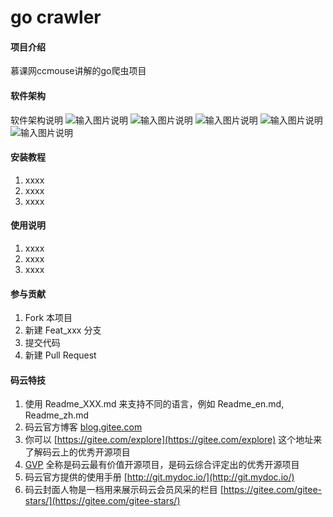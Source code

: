 # go crawler

#### 项目介绍
慕课网ccmouse讲解的go爬虫项目

#### 软件架构
软件架构说明
![输入图片说明](https://images.gitee.com/uploads/images/2018/0710/111838_9ffb0923_356163.jpeg "单任务版爬虫软件架构")
![输入图片说明](https://images.gitee.com/uploads/images/2018/0710/153049_28eb29d4_356163.jpeg "QQ截图20180710140404.jpg")
![输入图片说明](https://images.gitee.com/uploads/images/2018/0710/153111_51f049bb_356163.jpeg "QQ截图20180710141005.jpg")
![输入图片说明](https://images.gitee.com/uploads/images/2018/0710/153122_0b705bde_356163.jpeg "QQ截图20180710150244.jpg")
![输入图片说明](https://images.gitee.com/uploads/images/2018/0710/153412_ef51f5e2_356163.jpeg "QQ截图20180710153351.jpg")
#### 安装教程

1. xxxx
2. xxxx
3. xxxx

#### 使用说明

1. xxxx
2. xxxx
3. xxxx

#### 参与贡献

1. Fork 本项目
2. 新建 Feat_xxx 分支
3. 提交代码
4. 新建 Pull Request


#### 码云特技

1. 使用 Readme\_XXX.md 来支持不同的语言，例如 Readme\_en.md, Readme\_zh.md
2. 码云官方博客 [blog.gitee.com](https://blog.gitee.com)
3. 你可以 [https://gitee.com/explore](https://gitee.com/explore) 这个地址来了解码云上的优秀开源项目
4. [GVP](https://gitee.com/gvp) 全称是码云最有价值开源项目，是码云综合评定出的优秀开源项目
5. 码云官方提供的使用手册 [http://git.mydoc.io/](http://git.mydoc.io/)
6. 码云封面人物是一档用来展示码云会员风采的栏目 [https://gitee.com/gitee-stars/](https://gitee.com/gitee-stars/)